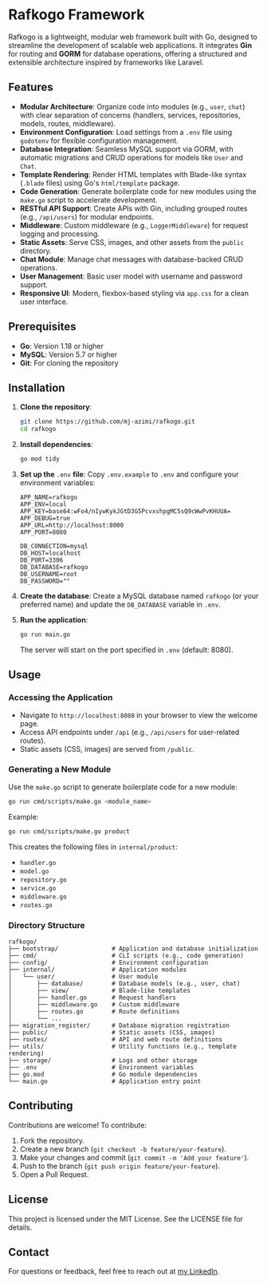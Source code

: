 # Rafkogo Framework

Rafkogo is a lightweight, modular web framework built with Go, designed to streamline the development of scalable web applications. It integrates **Gin** for routing and **GORM** for database operations, offering a structured and extensible architecture inspired by frameworks like Laravel.

## Features

- **Modular Architecture**: Organize code into modules (e.g., `user`, `chat`) with clear separation of concerns (handlers, services, repositories, models, routes, middleware).
- **Environment Configuration**: Load settings from a `.env` file using `godotenv` for flexible configuration management.
- **Database Integration**: Seamless MySQL support via GORM, with automatic migrations and CRUD operations for models like `User` and `Chat`.
- **Template Rendering**: Render HTML templates with Blade-like syntax (`.blade` files) using Go's `html/template` package.
- **Code Generation**: Generate boilerplate code for new modules using the `make.go` script to accelerate development.
- **RESTful API Support**: Create APIs with Gin, including grouped routes (e.g., `/api/users`) for modular endpoints.
- **Middleware**: Custom middleware (e.g., `LoggerMiddleware`) for request logging and processing.
- **Static Assets**: Serve CSS, images, and other assets from the `public` directory.
- **Chat Module**: Manage chat messages with database-backed CRUD operations.
- **User Management**: Basic user model with username and password support.
- **Responsive UI**: Modern, flexbox-based styling via `app.css` for a clean user interface.

## Prerequisites

- **Go**: Version 1.18 or higher
- **MySQL**: Version 5.7 or higher
- **Git**: For cloning the repository

## Installation

1. **Clone the repository**:

   ```bash
   git clone https://github.com/mj-azimi/rafkogo.git
   cd rafkogo
   ```

2. **Install dependencies**:

   ```bash
   go mod tidy
   ```

3. **Set up the** `.env` **file**: Copy `.env.example` to `.env` and configure your environment variables:

   ```env
   APP_NAME=rafkogo
   APP_ENV=local
   APP_KEY=base64:wFo4/nIywKykJGtD3G5PcvxshpgMC5sQ9cWwPvKHUUA=
   APP_DEBUG=true
   APP_URL=http://localhost:8000
   APP_PORT=8080
   
   DB_CONNECTION=mysql
   DB_HOST=localhost
   DB_PORT=3306
   DB_DATABASE=rafkogo
   DB_USERNAME=root
   DB_PASSWORD=""
   ```

4. **Create the database**: Create a MySQL database named `rafkogo` (or your preferred name) and update the `DB_DATABASE` variable in `.env`.

5. **Run the application**:

   ```bash
   go run main.go
   ```

   The server will start on the port specified in `.env` (default: 8080).

## Usage

### Accessing the Application

- Navigate to `http://localhost:8080` in your browser to view the welcome page.
- Access API endpoints under `/api` (e.g., `/api/users` for user-related routes).
- Static assets (CSS, images) are served from `/public`.

### Generating a New Module

Use the `make.go` script to generate boilerplate code for a new module:

```bash
go run cmd/scripts/make.go <module_name>
```

Example:

```bash
go run cmd/scripts/make.go product
```

This creates the following files in `internal/product`:

- `handler.go`
- `model.go`
- `repository.go`
- `service.go`
- `middleware.go`
- `routes.go`

### Directory Structure

```
rafkogo/
├── bootstrap/               # Application and database initialization
├── cmd/                     # CLI scripts (e.g., code generation)
├── config/                  # Environment configuration
├── internal/                # Application modules
│   └── user/                # User module
│       ├── database/        # Database models (e.g., user, chat)
│       ├── view/            # Blade-like templates
│       ├── handler.go       # Request handlers
│       ├── middleware.go    # Custom middleware
│       ├── routes.go        # Route definitions
│       └── ...
├── migration_register/      # Database migration registration
├── public/                  # Static assets (CSS, images)
├── routes/                  # API and web route definitions
├── utils/                   # Utility functions (e.g., template rendering)
├── storage/                 # Logs and other storage
├── .env                     # Environment variables
├── go.mod                   # Go module dependencies
└── main.go                  # Application entry point
```

## Contributing

Contributions are welcome! To contribute:

1. Fork the repository.
2. Create a new branch (`git checkout -b feature/your-feature`).
3. Make your changes and commit (`git commit -m 'Add your feature'`).
4. Push to the branch (`git push origin feature/your-feature`).
5. Open a Pull Request.

## License

This project is licensed under the MIT License. See the LICENSE file for details.

## Contact

For questions or feedback, feel free to reach out at [my LinkedIn](https://www.linkedin.com/in/mohammadjavadazimi).
